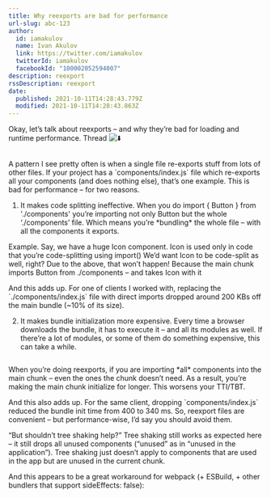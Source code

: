 ```yaml
---
title: Why reexports are bad for performance
url-slug: abc-123
author:
  id: iamakulov
  name: Ivan Akulov
  link: https://twitter.com/iamakulov
  twitterId: iamakulov
  facebookId: "100002052594007"
description: reexport
rssDescription: reexport
date:
  published: 2021-10-11T14:28:43.779Z
  modified: 2021-10-11T14:28:43.863Z
---
```

<!--StartFragment-->

Okay, let’s talk about reexports – and why they’re bad for loading and runtime performance. Thread ![⬇️](https://abs-0.twimg.com/emoji/v2/svg/2b07.svg)

<!--EndFragment-->

![]()



<!--StartFragment-->

A pattern I see pretty often is when a single file re-exports stuff from lots of other files. If your project has a \`components/index.js\` file which re-exports all your components (and does nothing else), that’s one example. This is bad for performance – for two reasons.

<!--EndFragment-->



<!--StartFragment-->

1) It makes code splitting ineffective. When you do import { Button } from './components' you’re importing not only Button but the whole ‘./components’ file. Which means you’re \*bundling\* the whole file – with all the components it exports.

<!--EndFragment-->

<!--StartFragment-->

Example. Say, we have a huge Icon component. Icon is used only in code that you’re code-splitting using import() We’d want Icon to be code-split as well, right? Due to the above, that won’t happen! Because the main chunk imports Button from ./components – and takes Icon with it

<!--EndFragment-->

<!--StartFragment-->

And this adds up. For one of clients I worked with, replacing the \`./components/index.js\` file with direct imports dropped around 200 KBs off the main bundle (~10% of its size).

<!--EndFragment-->

<!--StartFragment-->

2) It makes bundle initialization more expensive. Every time a browser downloads the bundle, it has to execute it – and all its modules as well. If there’re a lot of modules, or some of them do something expensive, this can take a while.

<!--EndFragment-->

![]()

<!--StartFragment-->

When you’re doing reexports, if you are importing \*all\* components into the main chunk – even the ones the chunk doesn’t need. As a result, you’re making the main chunk initialize for longer. This worsens your TTI/TBT.

<!--EndFragment-->

<!--StartFragment-->

And this also adds up. For the same client, dropping \`components/index.js\` reduced the bundle init time from 400 to 340 ms. So, reexport files are convenient – but performance-wise, I’d say you should avoid them. </thread>

<!--EndFragment-->

<!--StartFragment-->

“But shouldn’t tree shaking help?” Tree shaking still works as expected here – it still drops all unused components (“unused” as in “unused in the application”). Tree shaking just doesn’t apply to components that are used in the app but are unused in the current chunk.

<!--EndFragment-->

<!--StartFragment-->

And this appears to be a great workaround for webpack (+ ESBuild, + other bundlers that support sideEffects: false):

<!--EndFragment-->





![]()